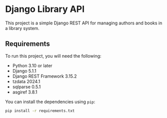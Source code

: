 # Django Library API

This project is a simple Django REST API for managing authors and books in a library system.

## Requirements

To run this project, you will need the following:

- Python 3.10 or later
- Django 5.1.1
- Django REST Framework 3.15.2
- tzdata 2024.1
- sqlparse 0.5.1
- asgiref 3.8.1

You can install the dependencies using `pip`:

```bash
pip install -r requirements.txt
